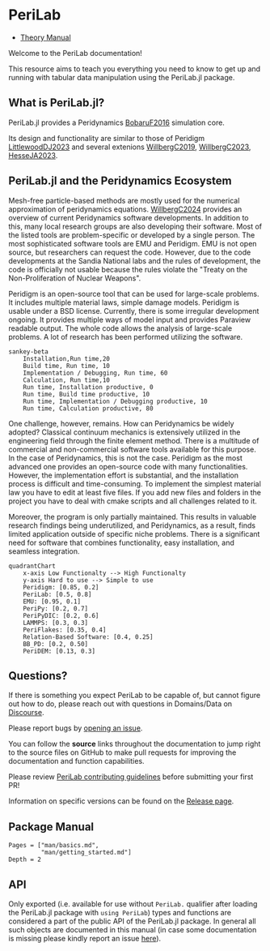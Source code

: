 # PeriLab

- [Theory Manual](theory.md)

Welcome to the PeriLab documentation!

This resource aims to teach you everything you need to know to get up and
running with tabular data manipulation using the PeriLab.jl package.
 
## What is PeriLab.jl?

PeriLab.jl provides a Peridynamics [BobaruF2016](@cite) simulation core.

Its design and functionality are similar to those of Peridigm  [LittlewoodDJ2023](@cite) and several extenions [WillbergC2019](@cite), [WillbergC2023](@cite), [HesseJA2023](@cite).

## PeriLab.jl and the Peridynamics Ecosystem
Mesh-free particle-based methods are mostly used for the numerical approximation of peridynamics equations. [WillbergC2024](@cite) provides an overview of current Peridynamics software developments. In addition to this, many local research groups are also developing their software. Most of the listed tools are problem-specific or developed by a single person. The most sophisticated software tools are EMU and Peridigm. EMU is not open source, but researchers can request the code. However, due to the code developments at the Sandia National labs and the rules of development, the code is officially not usable because the rules violate the "Treaty on the Non-Proliferation of Nuclear Weapons".

Peridigm is an open-source tool that can be used for large-scale problems. It includes multiple material laws, simple damage models. Peridigm is usable under a BSD license. Currently, there is some irregular development ongoing. It provides multiple ways of model input and provides Paraview readable output. The whole code allows the analysis of large-scale problems. A lot of research has been performed utilizing the software.

```mermaid
sankey-beta
    Installation,Run time,20
    Build time, Run time, 10
    Implementation / Debugging, Run time, 60
    Calculation, Run time,10
    Run time, Installation productive, 0
    Run time, Build time productive, 10
    Run time, Implementation / Debugging productive, 10
    Run time, Calculation productive, 80
```

One challenge, however, remains. How can Peridynamics be widely adopted? Classical continuum mechanics is extensively utilized in the engineering field through the finite element method. There is a multitude of commercial and non-commercial software tools available for this purpose. In the case of Peridynamics, this is not the case. Peridigm as the most advanced one provides an open-source code with many functionalities. However, the implementation effort is substantial, and the installation process is difficult and time-consuming.
To implement the simplest material law you have to edit at least five files. If you add new files and folders in the project you have to deal with cmake scripts and all challenges related to it.

Moreover, the program is only partially maintained. This results in valuable research findings being underutilized, and Peridynamics, as a result, finds limited application outside of specific niche problems. There is a significant need for software that combines functionality, easy installation, and seamless integration. 

```mermaid
quadrantChart
    x-axis Low Functionalty --> High Functionalty
    y-axis Hard to use --> Simple to use
    Peridigm: [0.85, 0.2]
    PeriLab: [0.5, 0.8]
    EMU: [0.95, 0.1]
    PeriPy: [0.2, 0.7]
    PeriPyDIC: [0.2, 0.6]
    LAMMPS: [0.3, 0.3]
    PeriFlakes: [0.35, 0.4]
    Relation-Based Software: [0.4, 0.25]
    BB_PD: [0.2, 0.50]
    PeriDEM: [0.13, 0.3]
```


## Questions?

If there is something you expect PeriLab to be capable of, but
cannot figure out how to do, please reach out with questions in Domains/Data on
[Discourse](https://github.com/PeriHub/PeriLab.jl/discussions).

Please report bugs by
[opening an issue](https://github.com/PeriHub/PeriLab.jl/issues/new/choose).

You can follow the **source** links throughout the documentation to jump right
to the source files on GitHub to make pull requests for improving the
documentation and function capabilities.

Please review [PeriLab contributing
guidelines](https://github.com/PeriHub/PeriLab.jl/blob/main/CONTRIBUTING.md)
before submitting your first PR!

Information on specific versions can be found on the [Release
page](https://github.com/PeriHub/PeriLab.jl/blob/main/CHANGELOG.md).

## Package Manual

```@contents
Pages = ["man/basics.md",
         "man/getting_started.md"]
Depth = 2
```

## API

Only exported (i.e. available for use without `PeriLab.` qualifier after
loading the PeriLab.jl package with `using PeriLab`) types and functions
are considered a part of the public API of the PeriLab.jl package. In general
all such objects are documented in this manual (in case some documentation is
missing please kindly report an issue
[here](https://github.com/PeriHub/PeriLab.jl/-/issues/new)).